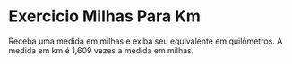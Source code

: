 # Exercicio Milhas Para Km
Receba uma medida em milhas e exiba seu equivalente em quilômetros. A medida em km é 1,609 vezes a medida em milhas.
